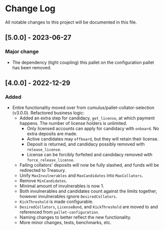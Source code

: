 # Change Log

All notable changes to this project will be documented in this file.

<!-- bureaucracy goes here -->

## [5.0.0] - 2023-06-27

### Major change

- The dependency (tight coupling) this pallet on the configuration pallet has been removed.

## [4.0.0] - 2022-12-29

### Added

- Entire functionality moved over from cumulus/pallet-collator-selection (v3.0.0). Refactored business logic:
  - Added an extra step for candidacy, `get_license`, at which payment happens. The number of license holders is unlimited.
    - Only licensed accounts can apply for candidacy with `onboard`. No extra deposits are made.
    - Active candidates may `offboard`, but they will retain their license.
    - Deposit is returned, and candidacy possibly removed with `release_license`.
    - License can be forcibly forfeited and candidacy removed with `force_release_license`.
  - Failing collators' deposits will now be fully slashed, and funds will be redirected to Treasury.
  - Unify `MaxInvulnerables` and `MaxCandidates` into `MaxCollators`.
  - Remove `MinCandidates`.
  - Minimal amount of invulnerables is now 1.
  - Both invulnerables and candidates count against the limits together, however invulnerables ignore `DesiredCollators`.
  - `KickThreshold` is made configurable.
  - `DesiredCollators`, `LicenseBond`, and `KickThreshold` are moved to and referenced from `pallet-configuration`.
  - Naming changes to better reflect the new functionality.
  - More minor changes, tests, benchmarks, etc.

